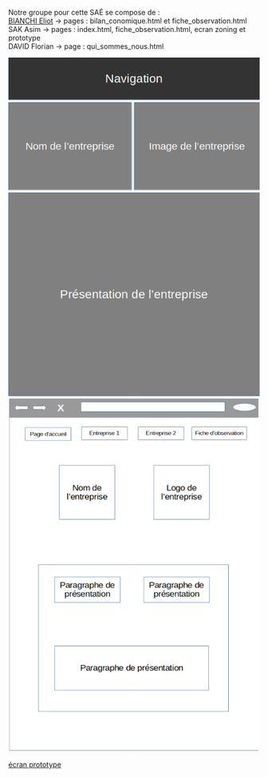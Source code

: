 Notre groupe pour cette SAÉ se compose de :<br>
    <a href="mailto:eliot.bianchi@edu.univ-fcomte.fr?cc=asim.sak@edu.univ-fcomte.fr,florian.david@edu.univ-fcomte.fr&subject=Mail from altran">BIANCHI Eliot</a>  -> pages : bilan_conomique.html et fiche_observation.html <br>
    SAK Asim  -> pages : index.html, fiche_observation.html, ecran zoning et prototype<br>
    DAVID Florian  -> page : qui_sommes_nous.html
    
![écran de zoning](doc/ecran_zoning.png)
![écran prototype](doc/ecran_prototype.png)

[écran prototype](doc/BIANCHI_SAES106_A2_Altran.pdf)


